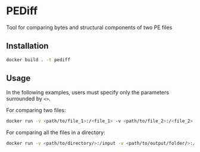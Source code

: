 # PEDiff
Tool for comparing bytes and structural components of two PE files


## Installation

```bash
docker build . -t pediff
```

## Usage

In the following examples, users must specify only the parameters surrounded by `<>`.

For comparing two files:
```bash
docker run -v <path/to/file_1>:/<file_1> -v <path/to/file_2>:/<file_2> -v <path/to/output/folder/>:/tmp pediff -f /<file_1> /<file_2> -o /tmp/<output_name.csv>
```
For comparing all the files in a directory:

```bash
docker run -v <path/to/directory/>:/input -v <path/to/output/folder/>:/tmp pediff -d /input -o /tmp/<output_name.csv> -p <number_of_processes>
```
